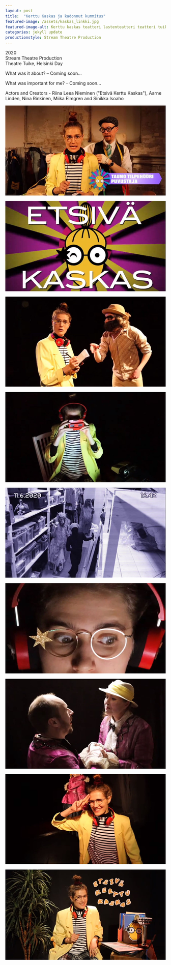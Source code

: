 ```yaml
---
layout: post
title:  "Kerttu Kaskas ja kadonnut kummitus"
featured-image: /assets/kaskas_linkki.jpg
featured-image-alt: Kerttu kaskas teatteri lastenteatteri teatteri tuike
categories: jekyll update
productionstyle: Stream Theatre Production
---
```

  2020  
  Stream Theatre Production   
  Theatre Tuike, Helsinki Day  
<p></p>
<div class="post-text-alone"> 
  What was it about? – Coming soon...  
<p></p>
  What was important for me? – Coming soon...   
</div>
<p></p>
  Actors and Creators - Riina Leea Nieminen ("Etsivä Kerttu Kaskas"), Aarne Linden, Nina Rinkinen, Miika Elmgren and Sinikka Isoaho   


![alt text](/assets/projects/kaskas1.jpg)  

![alt text](/assets/projects/kaskas2.jpg)  

![alt text](/assets/projects/kaskas3.jpg)  

![alt text](/assets/projects/kaskas4.jpg)  

![alt text](/assets/projects/kaskas5.jpg)  

![alt text](/assets/projects/kaskas6.jpg)  

![alt text](/assets/projects/kaskas7.jpg)  

![alt text](/assets/projects/kaskas9.jpg)  

![alt text](/assets/projects/kaskas8.jpg)  




